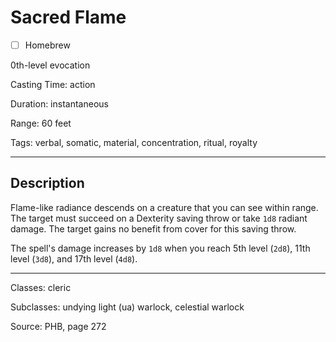 # Sacred Flame

- [ ] Homebrew

0th-level evocation

Casting Time: action

Duration: instantaneous

Range: 60 feet

Tags: verbal, somatic, material, concentration, ritual, royalty

---

## Description
Flame-like radiance descends on a creature that you can see within range. The target must succeed on a Dexterity saving throw or take `1d8` radiant damage. The target gains no benefit from cover for this saving throw.

The spell's damage increases by `1d8` when you reach 5th level (`2d8`), 11th level (`3d8`), and 17th level (`4d8`).

---

Classes: cleric

Subclasses: undying light (ua) warlock, celestial warlock

Source: PHB, page 272
